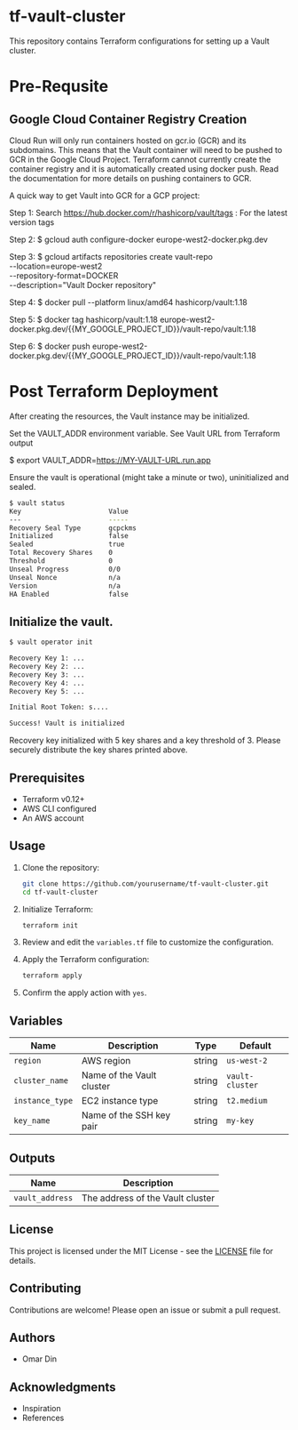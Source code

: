 # tf-vault-cluster

This repository contains Terraform configurations for setting up a Vault cluster.

# Pre-Requsite

## Google Cloud Container Registry Creation

Cloud Run will only run containers hosted on gcr.io (GCR) and its subdomains. This means that the Vault container will need to be pushed to GCR in the Google Cloud Project. Terraform cannot currently create the container registry and it is automatically created using docker push. Read the documentation for more details on pushing containers to GCR.

A quick way to get Vault into GCR for a GCP project:

Step 1:  Search https://hub.docker.com/r/hashicorp/vault/tags : For the latest version tags

Step 2: $ gcloud auth configure-docker europe-west2-docker.pkg.dev

Step 3:  $ gcloud artifacts repositories create vault-repo \
    --location=europe-west2 \
    --repository-format=DOCKER \
    --description="Vault Docker repository"


Step 4: $ docker pull --platform linux/amd64 hashicorp/vault:1.18

Step 5: $ docker tag hashicorp/vault:1.18 europe-west2-docker.pkg.dev/{{MY_GOOGLE_PROJECT_ID}}/vault-repo/vault:1.18

Step 6: $ docker push europe-west2-docker.pkg.dev/{{MY_GOOGLE_PROJECT_ID}}/vault-repo/vault:1.18

# Post Terraform Deployment

After creating the resources, the Vault instance may be initialized.

Set the VAULT_ADDR environment variable. See Vault URL from Terraform output

$ export VAULT_ADDR=https://MY-VAULT-URL.run.app


Ensure the vault is operational (might take a minute or two), uninitialized and sealed.

```sh
$ vault status
Key                      Value
---                      -----
Recovery Seal Type       gcpckms
Initialized              false
Sealed                   true
Total Recovery Shares    0
Threshold                0
Unseal Progress          0/0
Unseal Nonce             n/a
Version                  n/a
HA Enabled               false
```

## Initialize the vault.

```sh
$ vault operator init

Recovery Key 1: ...
Recovery Key 2: ...
Recovery Key 3: ...
Recovery Key 4: ...
Recovery Key 5: ...

Initial Root Token: s....

Success! Vault is initialized
```

Recovery key initialized with 5 key shares and a key threshold of 3. Please
securely distribute the key shares printed above.


## Prerequisites

- Terraform v0.12+
- AWS CLI configured
- An AWS account

## Usage

1. Clone the repository:
    ```sh
    git clone https://github.com/yourusername/tf-vault-cluster.git
    cd tf-vault-cluster
    ```

2. Initialize Terraform:
    ```sh
    terraform init
    ```

3. Review and edit the `variables.tf` file to customize the configuration.

4. Apply the Terraform configuration:
    ```sh
    terraform apply
    ```

5. Confirm the apply action with `yes`.

## Variables

| Name              | Description                   | Type   | Default |
|-------------------|-------------------------------|--------|---------|
| `region`          | AWS region                    | string | `us-west-2` |
| `cluster_name`    | Name of the Vault cluster     | string | `vault-cluster` |
| `instance_type`   | EC2 instance type             | string | `t2.medium` |
| `key_name`        | Name of the SSH key pair      | string | `my-key` |

## Outputs

| Name              | Description                   |
|-------------------|-------------------------------|
| `vault_address`   | The address of the Vault cluster |

## License

This project is licensed under the MIT License - see the [LICENSE](LICENSE) file for details.

## Contributing

Contributions are welcome! Please open an issue or submit a pull request.

## Authors

- Omar Din

## Acknowledgments

- Inspiration
- References
